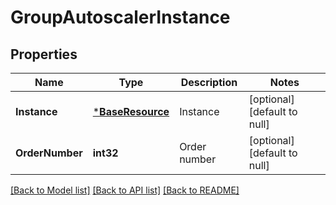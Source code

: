 # GroupAutoscalerInstance

## Properties
Name | Type | Description | Notes
------------ | ------------- | ------------- | -------------
**Instance** | [***BaseResource**](BaseResource.md) | Instance | [optional] [default to null]
**OrderNumber** | **int32** | Order number | [optional] [default to null]

[[Back to Model list]](../README.md#documentation-for-models) [[Back to API list]](../README.md#documentation-for-api-endpoints) [[Back to README]](../README.md)



